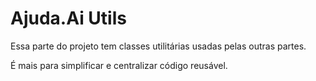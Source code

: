 Ajuda.Ai Utils
==============

Essa parte do projeto tem classes utilitárias usadas pelas outras partes.

É mais para simplificar e centralizar código reusável.